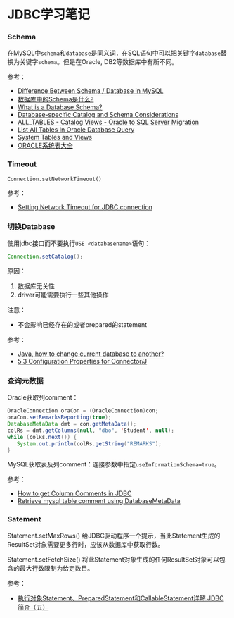 # JDBC学习笔记

### Schema

在MySQL中`schema`和`database`是同义词，在SQL语句中可以把关键字`database`替换为关键字`schema`。但是在Oracle, DB2等数据库中有所不同。

参考：

- [Difference Between Schema / Database in MySQL](https://stackoverflow.com/questions/11618277/difference-between-schema-database-in-mysql)
- [数据库中的Schema是什么?](https://blog.csdn.net/u010429286/article/details/79022484)
- [What is a Database Schema?](https://database.guide/what-is-a-database-schema/)
- [Database-specific Catalog and Schema Considerations](https://docs.oracle.com/cd/E13162_01/odsi/docs10gr3/datasrvc/Database-specific%20Catalog%20and%20Schema%20Considerations.html)
- [ALL_TABLES - Catalog Views - Oracle to SQL Server Migration](http://www.sqlines.com/oracle/all_tables)
- [List All Tables In Oracle Database Query](https://www.arungudelli.com/tutorial/oracle/list-all-tables-in-oracle-query/)
- [System Tables and Views](https://docs.oracle.com/database/timesten-18.1/TTSYS/systemtables.htm#TTSYS379)
- [ORACLE系统表大全](https://www.cnblogs.com/mq0036/p/4157267.html)

### Timeout

`Connection.setNetworkTimeout()`

参考：

- [Setting Network Timeout for JDBC connection](https://stackoverflow.com/questions/18822552/setting-network-timeout-for-jdbc-connection)

### 切换Database

使用jdbc接口而不要执行`USE <databasename>`语句：

```java
Connection.setCatalog();
```

原因：

1. 数据库无关性
2. driver可能需要执行一些其他操作

注意：

- 不会影响已经存在的或者prepared的statement

参考：

- [Java, how to change current database to another?](https://stackoverflow.com/questions/13433326/java-how-to-change-current-database-to-another)
- [5.3 Configuration Properties for Connector/J](https://dev.mysql.com/doc/connector-j/5.1/en/connector-j-reference-configuration-properties.html)

### 查询元数据

Oracle获取列comment：

```java
OracleConnection oraCon = (OracleConnection)con;
oraCon.setRemarksReporting(true);
DatabaseMetaData dmt = con.getMetaData();    
colRs = dmt.getColumns(null, "dbo", 'Student', null);
while (colRs.next()) {
   System.out.println(colRs.getString("REMARKS");
}
```

MySQL获取表及列comment：连接参数中指定`useInformationSchema=true`。

参考：

- [How to get Column Comments in JDBC](https://stackoverflow.com/questions/37612183/how-to-get-column-comments-in-jdbc)
- [Retrieve mysql table comment using DatabaseMetaData](https://stackoverflow.com/questions/14146230/retrieve-mysql-table-comment-using-databasemetadata)

### Satement

Statement.setMaxRows() 给JDBC驱动程序一个提示，当此Statement生成的ResultSet对象需要更多行时，应该从数据库中获取行数。

Statement.setFetchSize() 将此Statement对象生成的任何ResultSet对象可以包含的最大行数限制为给定数目。

参考：

- [执行对象Statement、PreparedStatement和CallableStatement详解 JDBC简介（五）](https://www.cnblogs.com/noteless/p/10307273.html)
